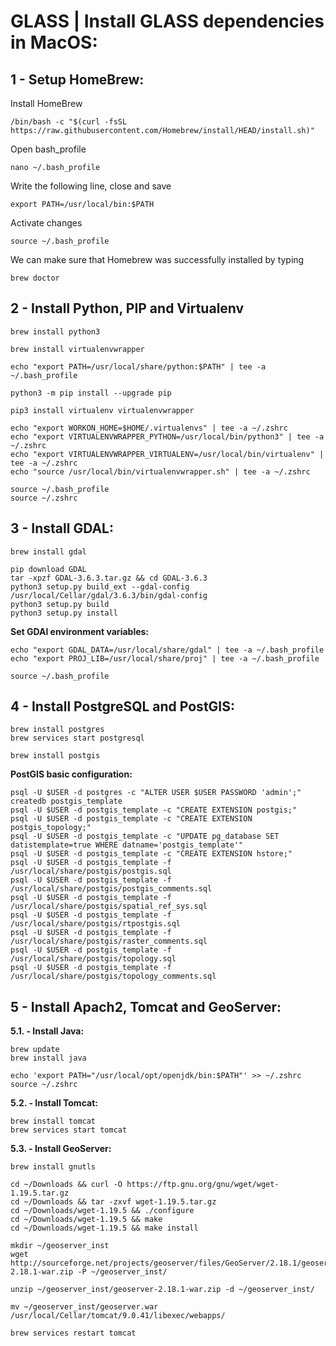 GLASS | Install GLASS dependencies in MacOS:
====================


## 1 - Setup HomeBrew:

Install HomeBrew

```
/bin/bash -c "$(curl -fsSL https://raw.githubusercontent.com/Homebrew/install/HEAD/install.sh)"
```

Open bash_profile

```
nano ~/.bash_profile
```

Write the following line, close and save

```
export PATH=/usr/local/bin:$PATH
```

Activate changes

```
source ~/.bash_profile
```

We can make sure that Homebrew was successfully installed by typing

```
brew doctor
```

## 2 - Install Python, PIP and Virtualenv

```
brew install python3

brew install virtualenvwrapper

echo "export PATH=/usr/local/share/python:$PATH" | tee -a ~/.bash_profile

python3 -m pip install --upgrade pip

pip3 install virtualenv virtualenvwrapper

echo "export WORKON_HOME=$HOME/.virtualenvs" | tee -a ~/.zshrc
echo "export VIRTUALENVWRAPPER_PYTHON=/usr/local/bin/python3" | tee -a ~/.zshrc
echo "export VIRTUALENVWRAPPER_VIRTUALENV=/usr/local/bin/virtualenv" | tee -a ~/.zshrc
echo "source /usr/local/bin/virtualenvwrapper.sh" | tee -a ~/.zshrc

source ~/.bash_profile
source ~/.zshrc
```

## 3 - Install GDAL:

```
brew install gdal

pip download GDAL
tar -xpzf GDAL-3.6.3.tar.gz && cd GDAL-3.6.3
python3 setup.py build_ext --gdal-config /usr/local/Cellar/gdal/3.6.3/bin/gdal-config
python3 setup.py build
python3 setup.py install
```

**Set GDAl environment variables:**

```
echo "export GDAL_DATA=/usr/local/share/gdal" | tee -a ~/.bash_profile
echo "export PROJ_LIB=/usr/local/share/proj" | tee -a ~/.bash_profile

source ~/.bash_profile
```

## 4 - Install PostgreSQL and PostGIS:

```
brew install postgres
brew services start postgresql

brew install postgis
```

**PostGIS basic configuration:**

```
psql -U $USER -d postgres -c "ALTER USER $USER PASSWORD 'admin';"
createdb postgis_template
psql -U $USER -d postgis_template -c "CREATE EXTENSION postgis;"
psql -U $USER -d postgis_template -c "CREATE EXTENSION postgis_topology;"
psql -U $USER -d postgis_template -c "UPDATE pg_database SET datistemplate=true WHERE datname='postgis_template'"
psql -U $USER -d postgis_template -c "CREATE EXTENSION hstore;"
psql -U $USER -d postgis_template -f /usr/local/share/postgis/postgis.sql
psql -U $USER -d postgis_template -f /usr/local/share/postgis/postgis_comments.sql
psql -U $USER -d postgis_template -f /usr/local/share/postgis/spatial_ref_sys.sql
psql -U $USER -d postgis_template -f /usr/local/share/postgis/rtpostgis.sql
psql -U $USER -d postgis_template -f /usr/local/share/postgis/raster_comments.sql
psql -U $USER -d postgis_template -f /usr/local/share/postgis/topology.sql
psql -U $USER -d postgis_template -f /usr/local/share/postgis/topology_comments.sql
```

## 5 - Install Apach2, Tomcat and GeoServer:

**5.1. - Install Java:**

```
brew update
brew install java

echo 'export PATH="/usr/local/opt/openjdk/bin:$PATH"' >> ~/.zshrc
source ~/.zshrc
```

**5.2. - Install Tomcat:**

```
brew install tomcat
brew services start tomcat
```

**5.3. - Install GeoServer:**

```
brew install gnutls

cd ~/Downloads && curl -O https://ftp.gnu.org/gnu/wget/wget-1.19.5.tar.gz
cd ~/Downloads && tar -zxvf wget-1.19.5.tar.gz
cd ~/Downloads/wget-1.19.5 && ./configure
cd ~/Downloads/wget-1.19.5 && make
cd ~/Downloads/wget-1.19.5 && make install

mkdir ~/geoserver_inst
wget http://sourceforge.net/projects/geoserver/files/GeoServer/2.18.1/geoserver-2.18.1-war.zip -P ~/geoserver_inst/

unzip ~/geoserver_inst/geoserver-2.18.1-war.zip -d ~/geoserver_inst/

mv ~/geoserver_inst/geoserver.war /usr/local/Cellar/tomcat/9.0.41/libexec/webapps/

brew services restart tomcat
```